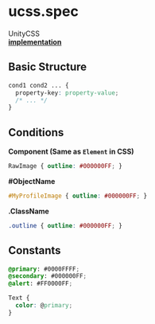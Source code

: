 ucss.spec
====
UnityCSS<br>
__[implementation](https://github.com/pjc0247/uss/tree/master/src/Assets/USS/Script/Parser)__ 

Basic Structure
----
```css
cond1 cond2 ... {
  property-key: property-value;
  /* ... */
}
```

Conditions
----
__Component (Same as `Element` in CSS)__
```css
RawImage { outline: #000000FF; }
```
__#ObjectName__
```css
#MyProfileImage { outline: #000000FF; }
```
__.ClassName__
```css
.outline { outline: #000000FF; }
```

Constants
----
```css
@primary: #0000FFFF;
@secondary: #000000FF;
@alert: #FF0000FF;

Text {
  color: @primary;
}
```
